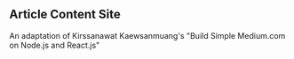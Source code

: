 ## Article Content Site

An adaptation of Kirssanawat Kaewsanmuang's "Build Simple Medium.com on Node.js and React.js" 